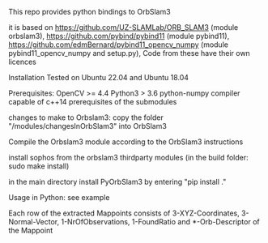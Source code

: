 This repo provides python bindings to OrbSlam3

it is based on 
https://github.com/UZ-SLAMLab/ORB_SLAM3 (module orbslam3),
https://github.com/pybind/pybind11 (module pybind11),
https://github.com/edmBernard/pybind11_opencv_numpy (module pybind11_opencv_numpy and setup.py),
Code from these have their own licences

Installation Tested on Ubuntu 22.04 and Ubuntu 18.04

Prerequisites:
OpenCV >= 4.4
Python3 > 3.6
python-numpy
compiler capable of c++14
prerequisites of the submodules

changes to make to Orbslam3:
copy the folder "/modules/changesInOrbSlam3" into OrbSlam3

Compile the Orbslam3 module according to the OrbSlam3 instructions

install sophos from the orbslam3 thirdparty modules (in the build folder: sudo make install)

in the main directory install PyOrbSlam3 by entering "pip install ."

Usage in Python:
see example

Each row of the extracted Mappoints consists of 3-XYZ-Coordinates, 3-Normal-Vector, 1-NrOfObservations, 1-FoundRatio and *-Orb-Descriptor of the Mappoint
